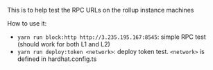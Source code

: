 This is to help test the RPC URLs on the rollup instance machines

How to use it:

- `yarn run block:http http://3.235.195.167:8545`: simple RPC test (should work for both L1 and L2)
- `yarn run deploy:token <network>`: deploy token test. `<network>` is defined in hardhat.config.ts

